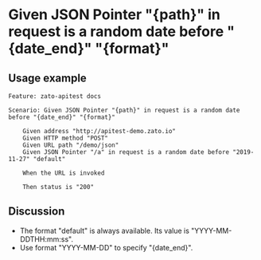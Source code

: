 
Given JSON Pointer "{path}" in request is a random date before "{date_end}" "{format}"
=============================================================================================================

Usage example
-------------

```
Feature: zato-apitest docs

Scenario: Given JSON Pointer "{path}" in request is a random date before "{date_end}" "{format}"

    Given address "http://apitest-demo.zato.io"
    Given HTTP method "POST"
    Given URL path "/demo/json"
    Given JSON Pointer "/a" in request is a random date before "2019-11-27" "default"

    When the URL is invoked

    Then status is "200"
```

Discussion
----------

* The format "default" is always available. Its value is "YYYY-MM-DDTHH:mm:ss".
* Use format "YYYY-MM-DD" to specify "{date_end}".